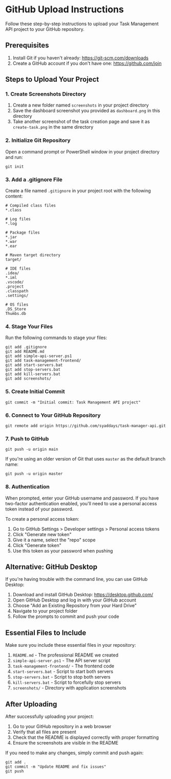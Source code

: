# GitHub Upload Instructions

Follow these step-by-step instructions to upload your Task Management API project to your GitHub repository.

## Prerequisites

1. Install Git if you haven't already: https://git-scm.com/downloads
2. Create a GitHub account if you don't have one: https://github.com/join

## Steps to Upload Your Project

### 1. Create Screenshots Directory

1. Create a new folder named `screenshots` in your project directory
2. Save the dashboard screenshot you provided as `dashboard.png` in this directory
3. Take another screenshot of the task creation page and save it as `create-task.png` in the same directory

### 2. Initialize Git Repository

Open a command prompt or PowerShell window in your project directory and run:

```
git init
```

### 3. Add a .gitignore File

Create a file named `.gitignore` in your project root with the following content:

```
# Compiled class files
*.class

# Log files
*.log

# Package files
*.jar
*.war
*.ear

# Maven target directory
target/

# IDE files
.idea/
*.iml
.vscode/
.project
.classpath
.settings/

# OS files
.DS_Store
Thumbs.db
```

### 4. Stage Your Files

Run the following commands to stage your files:

```
git add .gitignore
git add README.md
git add simple-api-server.ps1
git add task-management-frontend/
git add start-servers.bat
git add stop-servers.bat
git add kill-servers.bat
git add screenshots/
```

### 5. Create Initial Commit

```
git commit -m "Initial commit: Task Management API project"
```

### 6. Connect to Your GitHub Repository

```
git remote add origin https://github.com/syaddays/task-manager-api.git
```

### 7. Push to GitHub

```
git push -u origin main
```

If you're using an older version of Git that uses `master` as the default branch name:

```
git push -u origin master
```

### 8. Authentication

When prompted, enter your GitHub username and password. If you have two-factor authentication enabled, you'll need to use a personal access token instead of your password.

To create a personal access token:
1. Go to GitHub Settings > Developer settings > Personal access tokens
2. Click "Generate new token"
3. Give it a name, select the "repo" scope
4. Click "Generate token"
5. Use this token as your password when pushing

## Alternative: GitHub Desktop

If you're having trouble with the command line, you can use GitHub Desktop:

1. Download and install GitHub Desktop: https://desktop.github.com/
2. Open GitHub Desktop and log in with your GitHub account
3. Choose "Add an Existing Repository from your Hard Drive"
4. Navigate to your project folder
5. Follow the prompts to commit and push your code

## Essential Files to Include

Make sure you include these essential files in your repository:

1. `README.md` - The professional README we created
2. `simple-api-server.ps1` - The API server script
3. `task-management-frontend/` - The frontend code
4. `start-servers.bat` - Script to start both servers
5. `stop-servers.bat` - Script to stop both servers
6. `kill-servers.bat` - Script to forcefully stop servers
7. `screenshots/` - Directory with application screenshots

## After Uploading

After successfully uploading your project:

1. Go to your GitHub repository in a web browser
2. Verify that all files are present
3. Check that the README is displayed correctly with proper formatting
4. Ensure the screenshots are visible in the README

If you need to make any changes, simply commit and push again:

```
git add .
git commit -m "Update README and fix issues"
git push
``` 